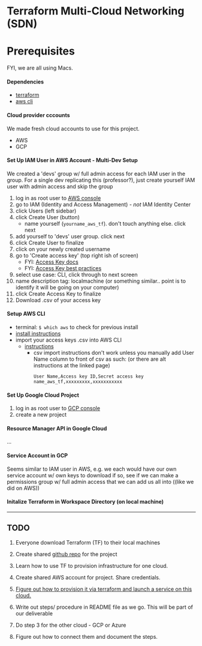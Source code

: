 # Terraform Multi-Cloud Networking (SDN)


# Prerequisites

FYI, we are all using Macs.
#### Dependencies
* [terraform](https://developer.hashicorp.com/terraform/tutorials/aws-get-started/install-cli)
* [aws cli](https://docs.aws.amazon.com/cli/latest/userguide/getting-started-install.html)

#### Cloud provider cccounts
We made fresh cloud accounts to use for this project.
* AWS
* GCP


#### Set Up IAM User in AWS Account - Multi-Dev Setup

We created a 'devs' group w/ full admin access for each IAM user in the group.
For a single dev replicating this (professor?), just create yourself IAM user with admin access and skip the group

1. log in as root user to [AWS console](https://aws.amazon.com/console/)
2. go to IAM (Identity and Access Management)   - *not* IAM Identity Center
3. click Users  (left sidebar)
4. click Create User  (button)
    * name yourself (`yourname_aws_tf`). don't touch anything else. click next
5. add yourself to 'devs' user group. click next
6. click Create User to finalize
7. click on your newly created username
8. go to 'Create access key'  (top right ish of screen)
    * FYI: [Access Key docs](https://docs.aws.amazon.com/IAM/latest/UserGuide/id_credentials_access-keys.html)
    * FYI: [Access Key best practices](https://docs.aws.amazon.com/IAM/latest/UserGuide/id_credentials_access-keys.html#securing_access-keys)
9. select use case: CLI, click through to next screen
10. name description tag: localmachine  (or something similar.. point is to identify it will be going on your computer)
11. click Create Access Key to finalize
12. Download .csv of your access key

#### Setup AWS CLI
* terminal:  `$ which aws` to check for previous install
* [install instructions](https://docs.aws.amazon.com/cli/latest/userguide/getting-started-install.html)
* import your access keys .csv into AWS CLI
    * [instructions](https://docs.aws.amazon.com/cli/latest/userguide/cli-authentication-user.html#cli-authentication-user-configure-csv)
        * csv import instructions don't work unless you manually add User Name column to front of csv as such: (or there are alt instructions at the linked page)
            ```
            User Name,Access key ID,Secret access key
            name_aws_tf,xxxxxxxxx,xxxxxxxxxxx
            ```



#### Set Up Google Cloud Project
1. log in as root user to [GCP console](https://console.cloud.google.com/)
2. create a new project

#### Resource Manager API in Google Cloud
...

#### Service Account in GCP
Seems similar to IAM user in AWS, e.g. we each would have our own service account w/ own keys to download
if so, see if we can make a permissions group w/ full admin access  that we can add us all into ((like we did on AWS))

#### Initalize Terraform in Workspace Directory (on local machine)


--------------------------
## TODO

1. Everyone download Terraform (TF) to their local machines

3. Create shared [github repo](https://github.com/joshua-Evans-1/terraform-multi-cloud) for the project

1. Learn how to use TF to provision infrastructure for one cloud.

3. Create shared AWS account for project. Share credentials.

3. [Figure out how to provision it via terraform and launch a service on this cloud.](https://developer.hashicorp.com/terraform/intro) 

4. Write out steps/ procedure in README file as we go. This will be part of our deliverable

6. Do step 3 for the other cloud - GCP or Azure

8. Figure out how to connect them and document the steps.
